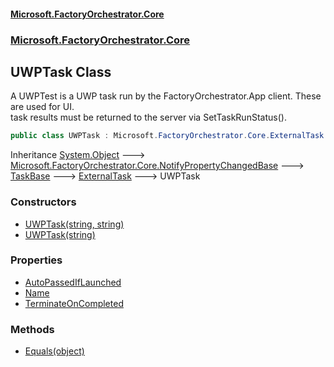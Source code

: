 #### [Microsoft.FactoryOrchestrator.Core](./Microsoft-FactoryOrchestrator-Core.md 'Microsoft.FactoryOrchestrator.Core')
### [Microsoft.FactoryOrchestrator.Core](./Microsoft-FactoryOrchestrator-Core.md 'Microsoft.FactoryOrchestrator.Core')
## UWPTask Class
A UWPTest is a UWP task run by the FactoryOrchestrator.App client. These are used for UI.  
task results must be returned to the server via SetTaskRunStatus().  
```csharp
public class UWPTask : Microsoft.FactoryOrchestrator.Core.ExternalTask
```
Inheritance [System.Object](https://docs.microsoft.com/en-us/dotnet/api/System.Object 'System.Object') &#129106; [Microsoft.FactoryOrchestrator.Core.NotifyPropertyChangedBase](./../../CoreLibrary/Microsoft-FactoryOrchestrator-Core-NotifyPropertyChangedBase 'Microsoft.FactoryOrchestrator.Core.NotifyPropertyChangedBase') &#129106; [TaskBase](./Microsoft-FactoryOrchestrator-Core-TaskBase.md 'Microsoft.FactoryOrchestrator.Core.TaskBase') &#129106; [ExternalTask](./Microsoft-FactoryOrchestrator-Core-ExternalTask.md 'Microsoft.FactoryOrchestrator.Core.ExternalTask') &#129106; UWPTask  
### Constructors
- [UWPTask(string, string)](./Microsoft-FactoryOrchestrator-Core-UWPTask-UWPTask(string_string).md 'Microsoft.FactoryOrchestrator.Core.UWPTask.UWPTask(string, string)')
- [UWPTask(string)](./Microsoft-FactoryOrchestrator-Core-UWPTask-UWPTask(string).md 'Microsoft.FactoryOrchestrator.Core.UWPTask.UWPTask(string)')
### Properties
- [AutoPassedIfLaunched](./Microsoft-FactoryOrchestrator-Core-UWPTask-AutoPassedIfLaunched.md 'Microsoft.FactoryOrchestrator.Core.UWPTask.AutoPassedIfLaunched')
- [Name](./Microsoft-FactoryOrchestrator-Core-UWPTask-Name.md 'Microsoft.FactoryOrchestrator.Core.UWPTask.Name')
- [TerminateOnCompleted](./Microsoft-FactoryOrchestrator-Core-UWPTask-TerminateOnCompleted.md 'Microsoft.FactoryOrchestrator.Core.UWPTask.TerminateOnCompleted')
### Methods
- [Equals(object)](./Microsoft-FactoryOrchestrator-Core-UWPTask-Equals(object).md 'Microsoft.FactoryOrchestrator.Core.UWPTask.Equals(object)')
